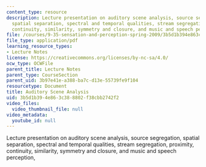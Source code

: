 ```yaml
---
content_type: resource
description: Lecture presentation on auditory scene analysis, source segregation,
  spatial separation, spectral and temporal qualities, stream segregation, proximity,
  continuity, similarity, symmetry and closure, and music and speech perception,
file: /courses/9-35-sensation-and-perception-spring-2009/3b5d1b394e863c388802f38cbb2742f2_MIT9_35s09_lec01_auditory.pdf
file_type: application/pdf
learning_resource_types:
- Lecture Notes
license: https://creativecommons.org/licenses/by-nc-sa/4.0/
ocw_type: OCWFile
parent_title: Lecture Notes
parent_type: CourseSection
parent_uid: 3b97e41e-a388-ba7c-d13e-55739fe9f104
resourcetype: Document
title: Auditory Scene Analysis
uid: 3b5d1b39-4e86-3c38-8802-f38cbb2742f2
video_files:
  video_thumbnail_file: null
video_metadata:
  youtube_id: null
---
```

Lecture presentation on auditory scene analysis, source segregation, spatial separation, spectral and temporal qualities, stream segregation, proximity, continuity, similarity, symmetry and closure, and music and speech perception,